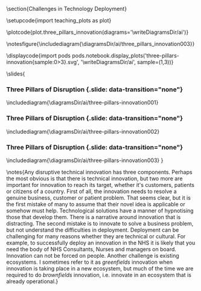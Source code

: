 \section{Challenges in Technology Deployment}

\setupcode{import teaching_plots as plot}

\plotcode{plot.three_pillars_innovation(diagrams='\writeDiagramsDir/ai')}

\notesfigure{\includediagram{\diagramsDir/ai/three_pillars_innovation003}}

\displaycode{import pods
pods.notebook.display_plots('three-pillars-innovation{sample:0>3}.svg', 
                            '\writeDiagramsDir/ai', sample=(1,3))}

\slides{
### Three Pillars of Disruption {.slide: data-transition="none"}

\includediagram{\diagramsDir/ai/three-pillars-innovation001}

### Three Pillars of Disruption {.slide: data-transition="none"}

\includediagram{\diagramsDir/ai/three-pillars-innovation002}

### Three Pillars of Disruption {.slide: data-transition="none"}

\includediagram{\diagramsDir/ai/three-pillars-innovation003}
}


\notes{Any disruptive technical innovation has three components. Perhaps the most obvious is that there is technical innovation, but two more are important for innovation to reach its target, whether it's customers, patients or citizens of a country. First of all, the innovation needs to resolve a genuine business, customer or patient problem. That seems clear, but it is the first mistake of many to assume that their novel idea is applicable or somehow must help. Technological solutions have a manner of hypnotising those that develop them. There is a narrative around innovation that is distracting. The second mistake is to innovate to solve a business problem, but not understand the difficulties in deployment. Deployment can be challenging for many reasons whether they are technical or cultural. For example, to successfully deploy an innovation in the NHS it is likely that you need the body of NHS Consultants, Nurses and managers on board. Innovation can not be forced on people. Another challenge is existing ecosystems. I sometimes refer to it as *greenfields* innovation when innovation is taking place in a new ecosystem, but much of the time we are required to do *brownfields* innovation, i.e. innovate in an ecosystem that is already operational.}
